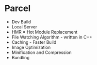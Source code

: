 # Parcel
- Dev Build
- Local Server
- HMR = Hot Module Replacement
- File Watching Algorithm - written in C++
- Caching - Faster Build
- Image Optimization
- Minification and Compression
- Bundling

